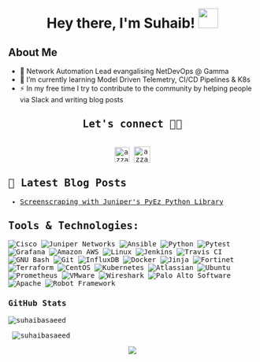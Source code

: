 <div align="center">
<h1 align="center">Hey there, I'm Suhaib! <img src="https://media.giphy.com/media/hvRJCLFzcasrR4ia7z/giphy.gif" width="40"></h1>
<!-- <h4 align="center"> Suhaib is an Engineer at heart with a passion for Network Automation, Cloud Technologies and DevOps! </h4> -->
</div>

## **About Me**

- 🔭 Network Automation Lead evangalising NetDevOps @ Gamma 
- 🌱 I’m currently learning Model Driven Telemetry, CI/CD Pipelines & K8s
- ⚡ In my free time I try to contribute to the community by helping people via Slack and writing blog posts


<div>
  <samp>
    <h2 align="center">Let's connect 🤝🏻</h2>
    <p align="center">
      <br/>
      <a href="https://www.linkedin.com/in/suhaibsaeed/" target="blank"><img align="center"
         src="https://img.shields.io/badge/linkedin-%231DA1F2.svg?style=for-the-badge&logo=linkedin&logoColor=white"
         alt="azzar" height="30"/></a>
      <a href="https://cloudnetdev.ghost.io/" target="blank"><img align="center"
          src="https://img.shields.io/badge/Ghost-000?style=for-the-badge&logo=ghost&logoColor=yellow"
          alt="azzar" height="33"/></a>
</details>


## 🎯 Latest Blog Posts

<!-- BLOG-POST-LIST:START -->
- [Screenscraping with Juniper's PyEz Python Library](https://cloudnetdev.ghost.io/netconf-screen-scraping-with-pyez/)
<!-- BLOG-POST-LIST:END -->

<h2 align="left">Tools & Technologies:</h2>
<p align="center"> 

![Cisco](https://a11ybadges.com/badge?logo=cisco)
![Juniper Networks](https://a11ybadges.com/badge?logo=junipernetworks)
![Ansible](https://a11ybadges.com/badge?logo=ansible)
![Python](https://a11ybadges.com/badge?logo=python)
![Pytest](https://a11ybadges.com/badge?logo=pytest)
![Grafana](https://a11ybadges.com/badge?logo=grafana)
![Amazon AWS](https://a11ybadges.com/badge?logo=amazonaws)
![Linux](https://a11ybadges.com/badge?logo=linux)
![Jenkins](https://a11ybadges.com/badge?logo=jenkins)
![Travis CI](https://a11ybadges.com/badge?logo=travisci)
![GNU Bash](https://a11ybadges.com/badge?logo=gnubash)
![Git](https://a11ybadges.com/badge?logo=git)
![InfluxDB](https://a11ybadges.com/badge?logo=influxdb)
![Docker](https://a11ybadges.com/badge?logo=docker)
![Jinja](https://a11ybadges.com/badge?logo=jinja)
![Fortinet](https://a11ybadges.com/badge?logo=fortinet)
![Terraform](https://a11ybadges.com/badge?logo=terraform)
![CentOS](https://a11ybadges.com/badge?logo=centos)
![Kubernetes](https://a11ybadges.com/badge?logo=kubernetes)
![Atlassian](https://a11ybadges.com/badge?logo=atlassian)
![Ubuntu](https://a11ybadges.com/badge?logo=ubuntu)
![Prometheus](https://a11ybadges.com/badge?logo=prometheus)
![VMware](https://a11ybadges.com/badge?logo=vmware)
![Wireshark](https://a11ybadges.com/badge?logo=wireshark)
![Palo Alto Software](https://a11ybadges.com/badge?logo=paloaltosoftware)
![Apache](https://a11ybadges.com/badge?logo=apache)
![Robot Framework](https://a11ybadges.com/badge?logo=robotframework)



### GitHub Stats

<p><img align="center" src="https://github-readme-stats.vercel.app/api/top-langs?username=suhaibasaeed&show_icons=true&locale=en&layout=compact" alt="suhaibasaeed" /></p>

<p>&nbsp;<img align="center" src="https://github-readme-stats.vercel.app/api?username=suhaibasaeed&show_icons=true&locale=en" alt="suhaibasaeed" /></p>


<p align="center">
  <img src="https://komarev.com/ghpvc/?username=suhaibasaeed&color=green&style=liquid" />
</p>
